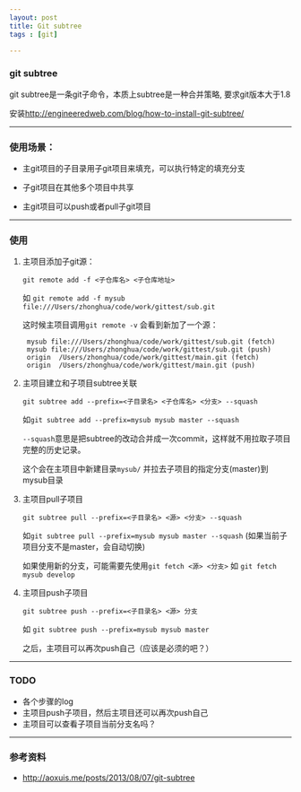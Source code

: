 ```yaml
---
layout: post
title: Git subtree
tags : [git]

---
```


### git subtree

git subtree是一条git子命令，本质上subtree是一种合并策略, 要求git版本大于1.8

安装<http://engineeredweb.com/blog/how-to-install-git-subtree/>

---

### 使用场景：

* 主git项目的子目录用子git项目来填充，可以执行特定的填充分支

* 子git项目在其他多个项目中共享

* 主git项目可以push或者pull子git项目

---

### 使用

1. 主项目添加子git源：

   `git remote add -f <子仓库名> <子仓库地址>`

   如 `git remote add -f mysub file:///Users/zhonghua/code/work/gittest/sub.git`

   这时候主项目调用`git remote -v` 会看到新加了一个源：

        mysub file:///Users/zhonghua/code/work/gittest/sub.git (fetch)
        mysub file:///Users/zhonghua/code/work/gittest/sub.git (push)
        origin  /Users/zhonghua/code/work/gittest/main.git (fetch)
        origin  /Users/zhonghua/code/work/gittest/main.git (push)


2. 主项目建立和子项目subtree关联

   `git subtree add --prefix=<子目录名> <子仓库名> <分支> --squash`

   如`git subtree add --prefix=mysub mysub master --squash`

   `--squash`意思是把subtree的改动合并成一次commit，这样就不用拉取子项目完整的历史记录。

   这个会在主项目中新建目录`mysub/` 并拉去子项目的指定分支(master)到mysub目录

3. 主项目pull子项目

   `git subtree pull --prefix=<子目录名> <源> <分支> --squash`

   如`git subtree pull --prefix=mysub mysub master --squash` (如果当前子项目分支不是master，会自动切换)

   如果使用新的分支，可能需要先使用`git fetch <源> <分支>` 如 `git fetch mysub develop `

4. 主项目push子项目

   `git subtree push --prefix=<子目录名> <源> 分支`

   如 `git subtree push --prefix=mysub mysub master`

   之后，主项目可以再次push自己（应该是必须的吧？）

---

### TODO

* 各个步骤的log
* 主项目push子项目，然后主项目还可以再次push自己
* 主项目可以查看子项目当前分支名吗？

---

### 参考资料

* <http://aoxuis.me/posts/2013/08/07/git-subtree>

